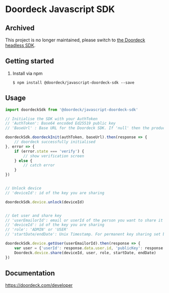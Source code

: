 # Doordeck Javascript SDK 

## Archived
This project is no longer maintained, please switch to [the Doordeck headless SDK](https://www.npmjs.com/package/@doordeck/doordeck-headless-sdk).


## Getting started

1. Install via npm

	`$ npm install @doordeck/javascript-doordeck-sdk --save`


## Usage

```javascript
import doordeckSdk from '@doordeck/javascript-doordeck-sdk'

// Initialise the SDK with your AuthToken
// 'AuthToken': Base64 encoded Ed25519 public key
// 'BaseUrl' : Base URL for the Doordeck SDK. If 'null' then the production URL is going to be used.

doordeckSdk.doordeckInit(authToken, baseUrl).then(response => {
	// doordeck successfully initialised
}, error => {
	if (error.state === 'verify') {
		// show verification screen
	} else {
		// catch error
	}
})


// Unlock device
// 'deviceId': id of the key you are sharing

doordeckSdk.device.unlock(deviceId)


// Get user and share key
// 'userEmailorId': email or userId of the person you want to share it with
// 'deviceId': id of the key you are sharing
// 'role': 'ADMIN' or 'USER'
// 'startDate/endDate': Unix Timestamp. For permanent key sharing set both to null.

doordeckSdk.device.getUser(userEmailorId).then(response => {
	var user = {'userId': response.data.user.id, 'publicKey': response.data.user.publicKey, 'email': response.data.email}
	Doordeck.device.share(deviceId, user, role, startDate, endDate)
})
```

## Documentation

https://doordeck.com/developer
